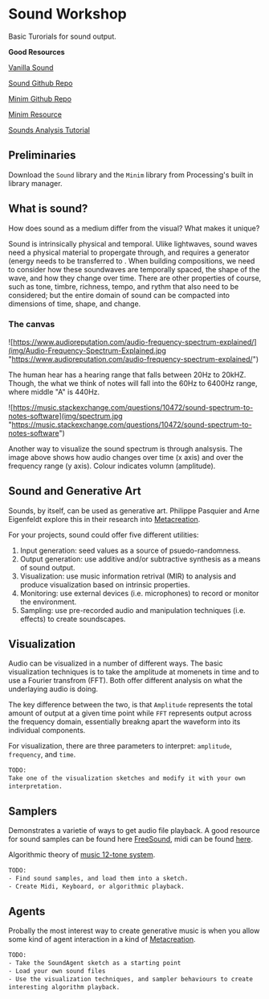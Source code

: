 # Sound Workshop

Basic Turorials for sound output. 

**Good Resources**

[Vanilla Sound](https://processing.org/reference/libraries/sound/index.html)

[Sound Github Repo](https://github.com/processing/processing-sound)

[Minim Github Repo](https://github.com/ddf/Minim/tree/master/examples)

[Minim Resource](http://code.compartmental.net/minim/audioplayer_class_audioplayer.html)


[Sounds Analysis Tutorial](https://www.youtube.com/watch?v=2O3nm0Nvbi4)


## Preliminaries

Download the `Sound` library and the `Minim` library from Processing's built in library manager. 


## What is sound?

How does sound as a medium differ from the visual? What makes it unique? 

Sound is intrinsically physical and temporal. Ulike lightwaves, sound waves need a physical material to propergate through, and requires a generator (energy needs to be transferred to .  When building compositions, we need to consider how these soundwaves are temporally spaced, the shape of the wave, and how they change over time. There are other properties of course, such as tone, timbre, richness, tempo, and rythm that also need to be considered; but the entire domain of sound can be compacted into dimensions of time, shape, and change.

### The canvas

![https://www.audioreputation.com/audio-frequency-spectrum-explained/](img/Audio-Frequency-Spectrum-Explained.jpg "https://www.audioreputation.com/audio-frequency-spectrum-explained/") 


The human hear has a hearing range that falls between 20Hz to 20kHZ. Though, the what we think of notes will fall into the 60Hz to 6400Hz range, where middle "A" is 440Hz. 

![https://music.stackexchange.com/questions/10472/sound-spectrum-to-notes-software](img/spectrum.jpg "https://music.stackexchange.com/questions/10472/sound-spectrum-to-notes-software")

Another way to visualize the sound spectrum is through analsysis. The image above shows how audio changes over time (x axis) and over the frequency range (y axis). Colour indicates volumn (amplitude). 


## Sound and Generative Art

Sounds, by itself, can be used as generative art. Philippe Pasquier and Arne Eigenfeldt explore this in their research into [Metacreation](http://metacreation.net/). 

For your projects, sound could offer five different utilities:

1. Input generation: seed values as a source of psuedo-randomness. 
2. Output generation: use additive and/or subtractive synthesis as a means of sound output.
3. Visualization: use music information retrival (MIR) to analysis and produce visualization based on intrinsic properties. 
4. Monitoring: use external devices (i.e. microphones) to record or monitor the environment. 
5. Sampling: use pre-recorded audio and manipulation techniques (i.e. effects) to create soundscapes. 


## Visualization

Audio can be visualized in a number of different ways. The basic visualization techniques is to take the amplitude at momenets in time and to use a Fourier transfrom (FFT). Both offer different analysis on what the underlaying audio is doing. 

The key difference between the two, is that `Amplitude` represents the total amount of output at a given time point while `FFT` represents output across the frequency domain, essentially breakng apart the waveform into its individual components. 

For visualization, there are three parameters to interpret: `amplitude`, `frequency`, and `time`. 

```
TODO:
Take one of the visualization sketches and modify it with your own interpretation. 
```

## Samplers

Demonstrates a varietie of ways to get audio file playback. A good resource for sound samples can be found here [FreeSound](https://freesound.org/), midi can be found [here](https://www.classicalarchives.com/midi.html).

Algorithmic theory of [music 12-tone system](https://en.wikipedia.org/wiki/Twelve-tone_technique).

```
TODO:
- Find sound samples, and load them into a sketch. 
- Create Midi, Keyboard, or algorithmic playback. 
```


## Agents

Probally the most interest way to create generative music is when you allow some kind of agent interaction in a kind of [Metacreation](http://metacreation.net/).

```
TODO:
- Take the SoundAgent sketch as a starting point
- Load your own sound files
- Use the visualization techniques, and sampler behaviours to create interesting algorithm playback. 

```



